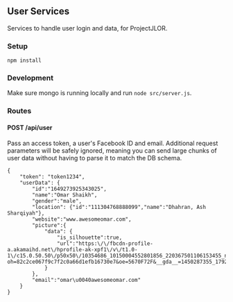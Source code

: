 ## User Services

Services to handle user login and data, for ProjectJLOR.  


### Setup
```
npm install
```

### Development

Make sure mongo is running locally and run `node src/server.js`.


### Routes

#### POST /api/user

Pass an access token, a user's Facebook ID and email.  Additional request parameters will be safely ignored, meaning you can send large chunks of user data without having to parse it to match the DB schema.

```
{
    "token": "token1234",
    "userData": {
        "id":"1649273925343025",
        "name":"Omar Shaikh",
        "gender":"male",
        "location": {"id":"111304768888099","name":"Dhahran, Ash Sharqiyah"},
        "website":"www.awesomeomar.com",
        "picture":{
            "data": {
                "is_silhouette":true,
                "url":"https:\/\/fbcdn-profile-a.akamaihd.net\/hprofile-ak-xpf1\/v\/t1.0-1\/c15.0.50.50\/p50x50\/10354686_10150004552801856_220367501106153455_n.jpg?oh=82c2ce067f9c7f2c0a66d1efb16730e7&oe=5670F72F&__gda__=1450287355_17925d7381c8da5663c2349483f4b032"
            }
        },
        "email":"omar\u0040awesomeomar.com"
    }
}
```
